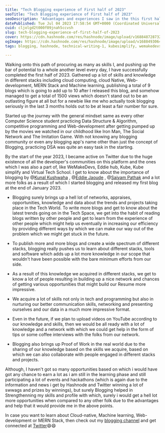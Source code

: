 ```yaml
---
title: "Tech Blogging experience of First half of 2023"
seoTitle: "Tech Blogging experience of First half of 2023"
seoDescription: "Advantages and experiences I saw in the this first half of 2023"
datePublished: Tue Jul 04 2023 17:58:54 GMT+0000 (Coordinated Universal Time)
cuid: cljolgd2t000f09jnah5ccvsh
slug: tech-blogging-experience-of-first-half-of-2023
cover: https://cdn.hashnode.com/res/hashnode/image/upload/v1688487287328/b1ea033a-6c12-4c53-95b1-c15b27207057.jpeg
ogImage: https://cdn.hashnode.com/res/hashnode/image/upload/v1688493064245/b744a50d-d348-4ff5-85f3-6e02fd1826d4.jpeg
tags: blogging, hashnode, technical-writing-1, kubesimplify, wemakedevs

---
```


Walking onto this path of procuring as many as skills I, and pushing up the bar of potential to a whole another level every day, I have successfully completed the first half of 2023. Gathered up a lot of skills and knowledge in different stacks including cloud computing, cloud Native, Web-development, MERN Stack and Machine learning, publishing a total of 9 blogs which is going to add up to 10 after I released this blog, and somehow managed to get a total of 1500 views which doesn't stand out to be an outlasting figure at all but for a newbie like me who actually took blogging seriously in the last 3 months holds out to be at least a fair number for sure.

Started up the journey with the general mindset same as every other Computer Science student practicing Data Structure & Algorithm, competitive programming and Web-development after getting pumped up by the movies we watched in our childhood like Iron Man, The Social Network and The Imitation Game. With not knowing any blogging community or even any blogging app's name other than just the concept of Blogging, practicing DSA was quite an easy task in the starting.

By the start of the year 2023, I became active on Twitter due to the huge existence of all the developer's communities on this platform and the ones which I was also a part of, like WeMakeDevs, Eddie hub, Kube, Kube simplify and Virtual Tech School. I get to know about the importance of blogging by @[Kunal Kushwaha](@kunalk) , @[Eddie Jaoude](@eddiejaoude) , @[Saiyam Pathak](@Saiyampathak) and a lot more folks as a result of which I started blogging and released my first blog at the end of January 2023.

* Blogging surely brings up a hell lot of networks, appraises, opportunities, knowledge and data about the trends and projects taking place in the Tech World. To write more blogs and get to know about the latest trends going on in the Tech Space, we get into the habit of reading blogs written by other people and get to learn from the experience of other people which might help us eventually in increasing our efficiency by providing different ways by which we can make our way out of the problem which we might get stuck in the future.
    
* To publish more and more blogs and create a wide spectrum of different stacks, blogging really pushes us to learn about different stacks, tools and software which adds up a lot more knowledge in our scope that wouldn't have been possible with the bare minimum efforts from our side.
    
* As a result of this knowledge we acquired in different stacks, we get to know a lot of people resulting in building up a nice network and chances of getting various opportunities that might build our Resume more impressive.
    
* We acquire a lot of skills not only in tech and programming but also in nurturing our better communication skills, networking and presenting ourselves and our data in a much more impressive format.
    
* Even in the future, if we plan to upload videos on YouTube according to our knowledge and skills, then we would be all ready with a lot of knowledge and a network with which we could get help in the form of tips or some coffee interviews with the folks from our network.
    
* Blogging also brings up Proof of Work in the real world due to the sharing of our knowledge based on the skills we acquire, based on which we can also collaborate with people engaged in different stacks and projects.
    

Although, I haven't got so many opportunities based on which i would have got any chance to earn a lot as i am still in the learning phase and still participating a lot of events and hackathons (which is again due to the information and news i get by Hashnode and Twitter winning a lot of swwags and prizes by winnings), but surely Blogging helped in Strengthenning my skills and profile with which, surely i would get a hell lot more opportunities when compared to any other folk due to the advantages and help that it would provide me in the above points.

In case you want to learn about Cloud-native, Machine learning, Web-development or MERN Stack, then check out my [blogging channel](https://codechill.hashnode.dev/) and get connected at [Twitter](https://twitter.com/Aryan_2407)😄😄